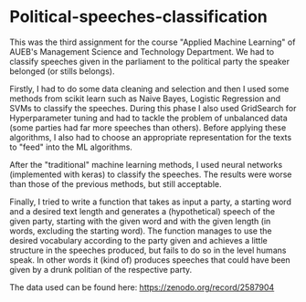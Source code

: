 # Political-speeches-classification

This was the third assignment for the course "Applied Machine Learning" of AUEB's Management Science and Technology Department. We had to classify speeches given in the parliament to the political party the speaker belonged (or stills belongs). 

Firstly, I had to do some data cleaning and selection and then I used some methods from scikit learn such as Naive Bayes, Logistic Regression and SVMs to classify the speeches. During this phase I also used GridSearch for Hyperparameter tuning and had to tackle the problem of unbalanced data (some parties had far more speeches than others). Before applying these algorithms, I also had to choose an appropriate representation for the texts to "feed" into the ML algorithms.

After the "traditional" machine learning methods, I used neural networks (implemented with keras) to classify the speeches. The results were worse than those of the previous methods, but still acceptable.

Finally, I tried to write a function that takes as input a party, a starting word and a desired text length and generates a (hypothetical) speech of the given party, starting with the given word and with the given length (in words, excluding the starting word). The function manages to use the desired vocabulary according to the party given and achieves a little structure in the speeches produced, but fails to do so in the level humans speak. In other words it (kind of) produces speeches that could have been given by a drunk politian of the respective party.

The data used can be found here: https://zenodo.org/record/2587904
